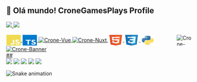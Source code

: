 ## 👋 Olá mundo! CroneGamesPlays Profile

<div>
  <a href="https://cronedevapp.netlify.app/">
    <img height="180em" src="https://github-readme-stats.vercel.app/api?username=cronegamesplays&show_icons=true&theme=tokyonight&locale=pt-br"/>
    <img height="180em" src="https://github-readme-stats.vercel.app/api/top-langs/?username=anuraghazra&layout=compact&theme=tokyonight&locale=pt-br"/>
</div>

<div style="display: inline_block"><br>
  <img align="center" alt="Crone-Js" height="30" width="40" src="https://raw.githubusercontent.com/devicons/devicon/master/icons/javascript/javascript-plain.svg">
  <img align="center" alt="Crone-Ts" height="30" width="40" src="https://raw.githubusercontent.com/devicons/devicon/master/icons/typescript/typescript-plain.svg">
  <img align="center" alt="Crone-Vue" height="30" width="40" src="https://cdn.jsdelivr.net/gh/devicons/devicon@latest/icons/vuejs/vuejs-original.svg">
  <img align="center" alt="Crone-Nuxt" height="30" width="40" src="https://cdn.jsdelivr.net/gh/devicons/devicon@latest/icons/nuxtjs/nuxtjs-original.svg">
  <img align="center" alt="Crone-HTML" height="30" width="40" src="https://raw.githubusercontent.com/devicons/devicon/master/icons/html5/html5-original.svg">
  <img align="center" alt="Crone-CSS" height="30" width="40" src="https://raw.githubusercontent.com/devicons/devicon/master/icons/css3/css3-original.svg">
  <img align="center" alt="Crone-Python" height="30" width="40" src="https://raw.githubusercontent.com/devicons/devicon/master/icons/python/python-original.svg">
  <img align="right" alt="Crone-Icon" height="30" width="40" src="https://github.com/cronegamesplays/cronegamesplays/assets/77684277/154eff6b-6d88-4a77-a63d-70fc5df85faa">
</div>

<div>
  <img align="center" alt="Crone-Banner" height="30" width="40" src="">
</div>
##

<div> 
  <a href="https://www.youtube.com/channel/UCeicxKqx4gkBty8AoyjOgOg" target="_blank"><img src="https://img.shields.io/badge/YouTube-FF0000?style=for-the-badge&logo=youtube&logoColor=white" target="_blank"></a>
  <a href="https://www.instagram.com/_felipebragabest/" target="_blank"><img src="https://img.shields.io/badge/-Instagram-%23E4405F?style=for-the-badge&logo=instagram&logoColor=white" target="_blank"></a>
 	<a href="https://www.twitch.tv/cronegamesplays" target="_blank"><img src="https://img.shields.io/badge/Twitch-9146FF?style=for-the-badge&logo=twitch&logoColor=white" target="_blank"></a>
  <a href="https://discord.gg/wV2WamExr5" target="_blank"><img src="https://img.shields.io/badge/Discord-7289DA?style=for-the-badge&logo=discord&logoColor=white" target="_blank"></a> 
  <a href = "mailto:otakuzintv@gmail.com"><img src="https://img.shields.io/badge/-Gmail-%23333?style=for-the-badge&logo=gmail&logoColor=white" target="_blank"></a>
</div>

![Snake animation]()
